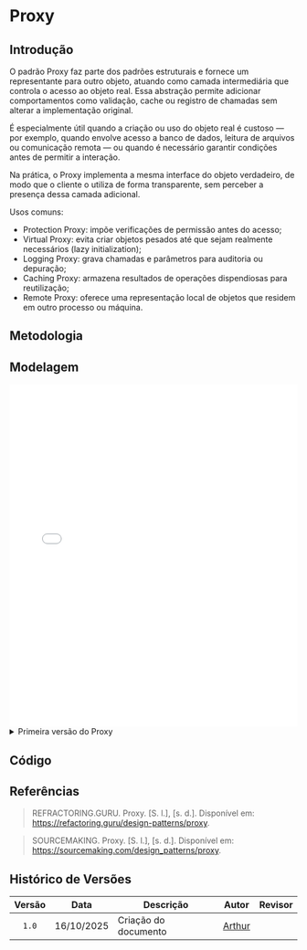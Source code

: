 # Proxy

## Introdução

O padrão Proxy faz parte dos padrões estruturais e fornece um representante para outro objeto, atuando como camada intermediária que controla o acesso ao objeto real. Essa abstração permite adicionar comportamentos como validação, cache ou registro de chamadas sem alterar a implementação original.

É especialmente útil quando a criação ou uso do objeto real é custoso — por exemplo, quando envolve acesso a banco de dados, leitura de arquivos ou comunicação remota — ou quando é necessário garantir condições antes de permitir a interação.

Na prática, o Proxy implementa a mesma interface do objeto verdadeiro, de modo que o cliente o utiliza de forma transparente, sem perceber a presença dessa camada adicional.

Usos comuns:
- Protection Proxy: impõe verificações de permissão antes do acesso;
- Virtual Proxy: evita criar objetos pesados até que sejam realmente necessários (lazy initialization);
- Logging Proxy: grava chamadas e parâmetros para auditoria ou depuração;
- Caching Proxy: armazena resultados de operações dispendiosas para reutilização;
- Remote Proxy: oferece uma representação local de objetos que residem em outro processo ou máquina.

## Metodologia


## Modelagem

<iframe frameborder="0" style="width:100%;height:600px" src="PadroesDeProjeto\assets\proxy3.drawio.html" allowtransparency="true" dark=0></iframe>

<details>
<summary>Primeira versão do Proxy</summary>
<img src="PadroesDeProjeto\assets\proxy3_primeira_versao.drawio.png" alt="Primeira versão do diagrama Proxy" style="width:75%; border-radius:8px; margin-top:10px;">
</details>

## Código


## Referências 

> REFRACTORING.GURU. Proxy. [S. l.], [s. d.]. Disponível em: https://refactoring.guru/design-patterns/proxy. 

> SOURCEMAKING. Proxy. [S. l.], [s. d.]. Disponível em: https://sourcemaking.com/design_patterns/proxy. 

##  Histórico de Versões
| Versão | Data       | Descrição                             | Autor                                                 | Revisor                                               |
| :----: | ---------- | ---------------------------           | ----------------------------------------------------- | ----------------------------------------------------- |
| `1.0`  | 16/10/2025 | Criação do documento                  |  [Arthur](https://github.com/Tutzs)                   |                                                       | 